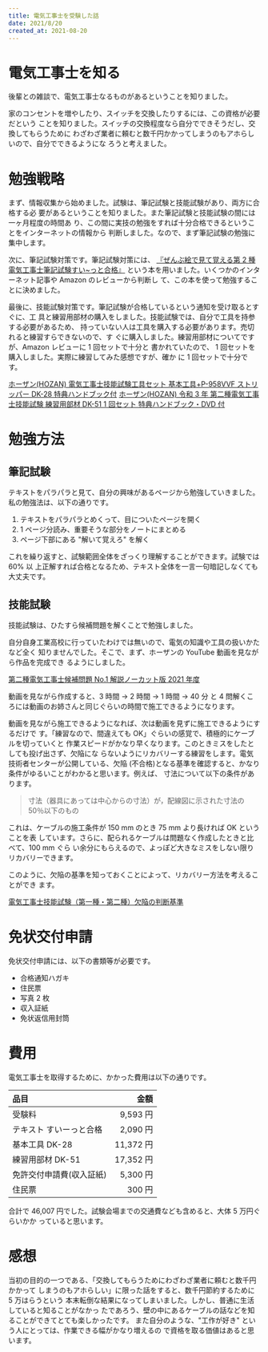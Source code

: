 ```yaml
---
title: 電気工事士を受験した話
date: 2021/8/20
created_at: 2021-08-20
---
```


# 電気工事士を知る

後輩との雑談で、電気工事士なるものがあるということを知りました。

家のコンセントを増やしたり、スイッチを交換したりするには、この資格が必要だという
ことを知りました。スイッチの交換程度なら自分でできそうだし、交換してもらうために
わざわざ業者に頼むと数千円かかってしまうのもアホらしいので、自分でできるようにな
ろうと考えました。

# 勉強戦略

まず、情報収集から始めました。試験は、筆記試験と技能試験があり、両方に合格する必
要があるということを知りました。また筆記試験と技能試験の間には一ヶ月程度の時間あ
り、この間に実技の勉強をすれば十分合格できるということをインターネットの情報から
判断しました。なので、まず筆記試験の勉強に集中します。

次に、筆記試験対策です。筆記試験対策には、
[『ぜんぶ絵で見て覚える第 2 種電気工事士筆記試験すい~っと合格』](https://www.amazon.co.jp/dp/4907394829/ref=cm_sw_em_r_mt_dp_FFN549QBYAN94XW9PJCA)
という本を用いました。いくつかのインターネット記事や Amazon のレビューから判断し
て、この本を使って勉強することに決めました。

最後に、技能試験対策です。筆記試験が合格しているという通知を受け取るとすぐに、工
具と練習用部材の購入をしました。技能試験では、自分で工具を持参する必要があるため、
持っていない人は工具を購入する必要があります。売切れると練習すらできないので、す
ぐに購入しました。練習用部材についてですが、Amazon レビューに 1 回セットで十分と
書かれていたので、 1 回セットを購入しました。実際に練習してみた感想ですが、確か
に 1 回セットで十分です。

[ホーザン(HOZAN) 電気工事士技能試験工具セット 基本工具+P-958VVF ストリッパー DK-28 特典ハンドブック付](https://www.amazon.co.jp/dp/B079JFJHSM/ref=cm_sw_em_r_mt_dp_XXVP62V75N13EAKXQMGA)
[ホーザン(HOZAN) 令和 3 年 第二種電気工事士技能試験 練習用部材 DK-51 1 回セット 特典ハンドブック・DVD 付](https://www.amazon.co.jp/dp/B079JG1MD1/ref=cm_sw_em_r_mt_dp_B7TEQK4DY35ABWT2BHHY)

# 勉強方法

## 筆記試験

テキストをパラパラと見て、自分の興味があるページから勉強していきました。
私の勉強法は、以下の通りです。

1. テキストをパラパラとめくって、目についたページを開く
2. 1 ページ分読み、重要そうな部分をノートにまとめる
3. ページ下部にある "解いて覚えろ" を解く

これを繰り返すと、試験範囲全体をざっくり理解することができます。試験では 60% 以
上正解すれば合格となるため、テキスト全体を一言一句暗記しなくても大丈夫です。

## 技能試験

技能試験は、ひたすら候補問題を解くことで勉強しました。

自分自身工業高校に行っていたわけでは無いので、電気の知識や工具の扱いかたなど全く
知りませんでした。そこで、まず、ホーザンの YouTube 動画を見ながら作品を完成でき
るようにしました。

[第二種電気工事士候補問題 No.1 解説ノーカット版 2021 年度](https://www.youtube.com/watch?v=1W8skmCd9cg)

動画を見ながら作成すると、3 時間 → 2 時間 → 1 時間 → 40 分 と 4 問解くこ
ろには動画のお姉さんと同じぐらいの時間で施工できるようになります。

動画を見ながら施工できるようになれば、次は動画を見ずに施工できるようにするだけで
す。「練習なので、間違えても OK」ぐらいの感覚で、積極的にケーブルを切っていくと
作業スピードがかなり早くなります。このときミスをしたとしても投げ出さず、欠陥にな
らないようにリカバリーする練習をします。電気技術者センターが公開している、欠陥
(不合格)となる基準を確認すると、かなり条件がゆるいことがわかると思います。例えば、
寸法について以下の条件があります。

> 寸法（器具にあっては中心からの寸法）が，配線図に示された寸法の 50％以下のもの

これは、ケーブルの施工条件が 150 mm のとき 75 mm より長ければ OK ということを表
しています。さらに、配られるケーブルは問題なく作成したときと比べて、100 mm ぐら
い余分にもらえるので、よっぽど大きなミスをしない限りリカバリーできます。

このように、欠陥の基準を知っておくことによって、リカバリー方法を考えることができ
ます。

[電気工事士技能試験（第一種・第二種）欠陥の判断基準](https://www.shiken.or.jp/candidate/pdf/handankizyun2017.pdf)

# 免状交付申請

免状交付申請には、以下の書類等が必要です。

- 合格通知ハガキ
- 住民票
- 写真 2 枚
- 収入証紙
- 免状返信用封筒

# 費用

電気工事士を取得するために、かかった費用は以下の通りです。

| 品目                     |      金額 |
| :----------------------- | --------: |
| 受験料                   |  9,593 円 |
| テキスト すいーっと合格  |  2,090 円 |
| 基本工具 DK-28           | 11,372 円 |
| 練習用部材 DK-51         | 17,352 円 |
| 免許交付申請費(収入証紙) |  5,300 円 |
| 住民票                   |    300 円 |

合計で 46,007 円でした。試験会場までの交通費なども含めると、大体 5 万円ぐらいかか
っていると思います。

# 感想

当初の目的の一つである、「交換してもらうためにわざわざ業者に頼むと数千円かかって
しまうのもアホらしい」に限った話をすると、数千円節約するために 5 万はらうという
本末転倒な結果になってしまいました。しかし、普通に生活していると知ることがなかっ
たであろう、壁の中にあるケーブルの話などを知ることができてとても楽しかったです。
また自分のような、"工作が好き" という人にとっては、作業できる幅がかなり増えるの
で資格を取る価値はあると思います。
